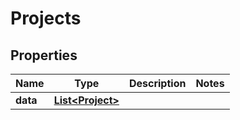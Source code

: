 

# Projects


## Properties

| Name | Type | Description | Notes |
|------------ | ------------- | ------------- | -------------|
|**data** | [**List&lt;Project&gt;**](Project.md) |  |  |




